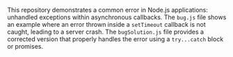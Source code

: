 This repository demonstrates a common error in Node.js applications: unhandled exceptions within asynchronous callbacks.  The `bug.js` file shows an example where an error thrown inside a `setTimeout` callback is not caught, leading to a server crash. The `bugSolution.js` file provides a corrected version that properly handles the error using a `try...catch` block or promises.